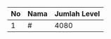 | No | Nama            | Jumlah Level |
|----|-----------------|--------------|
| 1  | #    |    4080        |
